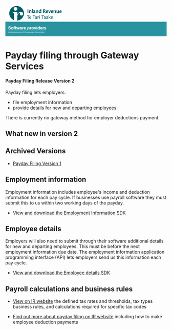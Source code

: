 ![IRD logo](../Images/IRlogo.gif)
![Software Dev](../Images/SoftwareDev.png)

# Payday filing through Gateway Services

#### Payday Filing Release Version 2

Payday filing lets employers:
* file employment information
* provide details for new and departing employees.

There is currently no gateway method for employer deductions payment.

## What new in version 2



## Archived Versions 
* [Payday Filing Version 1](./Archive/v1/)

## Employment information

Employment information includes employee's income and deduction information for each pay cycle. 
If businesses use payroll software they must submit this to us within two working days of the payday.

* [View and download the Employment Information SDK](Employment%20Information)

## Employee details

Employers will also need to submit through their software additional details for new and departing employees. This must be before the next employment information due date.
The employment information application programming interface (API) lets employers send us this information each pay cycle.

* [View and download the Employee details SDK](Employee%20Details)

## Payroll calculations and business rules

* [View on IR website](https://www.ird.govt.nz/software-providers/explore-products-contents/payday-product-api/payroll-calculations-and-business-rules/) the defined tax rates and thresholds, tax types business rules, and calculations required for specific tax codes

* [Find out more about payday filing on IR website](https://www.ird.govt.nz/payroll-employers/returns-payments/payday-filing/) including how to make employee deduction payments
